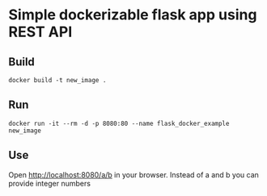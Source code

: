 # Simple dockerizable flask app using REST API

## Build
    docker build -t new_image .

## Run
    docker run -it --rm -d -p 8080:80 --name flask_docker_example new_image

## Use
Open [http://localhost:8080/a/b](http://localhost:8080/a/b) in your browser. Instead of a and b you can provide integer numbers